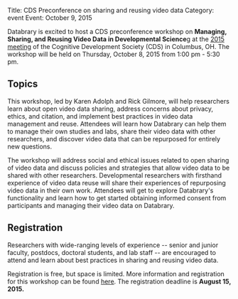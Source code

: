 Title: CDS Preconference on sharing and reusing video data
Category: event
Event: October 9, 2015

Databrary is excited to host a CDS preconference workshop on **Managing, Sharing, and Reusing Video Data in Developmental Science**g at the [2015 meeting](http://meetings.cogdevsoc.org/) of the Cognitive Development Society (CDS) in Columbus, OH. The workshop will be held on Thursday, October 8, 2015 from 1:00 pm - 5:30 pm.

## Topics
This workshop, led by Karen Adolph and Rick Gilmore, will help researchers learn about open video data sharing, address concerns about privacy, ethics, and citation, and implement best practices in video data management and reuse.
Attendees will learn how Databrary can help them to manage their own studies and labs, share their video data with other researchers, and discover video data that can be repurposed for entirely new questions.

The workshop will address social and ethical issues related to open sharing of video data and discuss policies and strategies that allow video data to be shared with other researchers. 
Developmental researchers with firsthand experience of video data reuse will share their experiences of repurposing video data in their own work. 
Attendees will get to explore Databrary's functionality and learn how to get started obtaining informed consent from participants and managing their video data on Databrary.

## Registration
Researchers with wide-ranging levels of experience -- senior and junior faculty, postdocs, doctoral students, and lab staff -- are encouraged to attend and learn about best practices in sharing and reusing video data. 

Registration is free, but space is limited. More information and registration for this workshop can be found [here](https://docs.google.com/a/nyu.edu/forms/d/1KeBgyKa79VqX5RwR3nlBvPVxXqWbyCO5c5wI8i6zs3U/viewform). The registration deadline is **August 15, 2015.**
